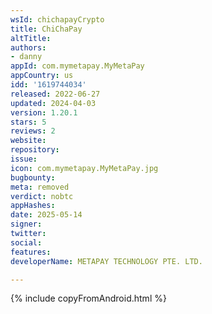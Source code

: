 ```yaml
---
wsId: chichapayCrypto
title: ChiChaPay
altTitle: 
authors:
- danny
appId: com.mymetapay.MyMetaPay
appCountry: us
idd: '1619744034'
released: 2022-06-27
updated: 2024-04-03
version: 1.20.1
stars: 5
reviews: 2
website: 
repository: 
issue: 
icon: com.mymetapay.MyMetaPay.jpg
bugbounty: 
meta: removed
verdict: nobtc
appHashes: 
date: 2025-05-14
signer: 
twitter: 
social: 
features: 
developerName: METAPAY TECHNOLOGY PTE. LTD.

---
```


{% include copyFromAndroid.html %}
